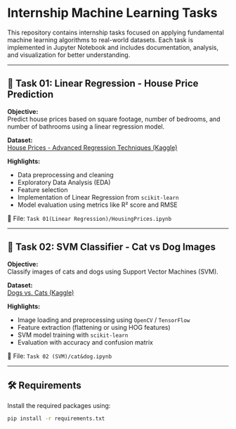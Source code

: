 # Internship Machine Learning Tasks

This repository contains internship tasks focused on applying fundamental machine learning algorithms to real-world datasets. Each task is implemented in Jupyter Notebook and includes documentation, analysis, and visualization for better understanding.

---

## 📌 Task 01: Linear Regression - House Price Prediction

**Objective:**  
Predict house prices based on square footage, number of bedrooms, and number of bathrooms using a linear regression model.

**Dataset:**  
[House Prices - Advanced Regression Techniques (Kaggle)](https://www.kaggle.com/c/house-prices-advanced-regression-techniques/data)

**Highlights:**
- Data preprocessing and cleaning
- Exploratory Data Analysis (EDA)
- Feature selection
- Implementation of Linear Regression from `scikit-learn`
- Model evaluation using metrics like R² score and RMSE

📁 File: `Task 01(Linear Regression)/HousingPrices.ipynb`

---

## 📌 Task 02: SVM Classifier - Cat vs Dog Images

**Objective:**  
Classify images of cats and dogs using Support Vector Machines (SVM).

**Dataset:**  
[Dogs vs. Cats (Kaggle)](https://www.kaggle.com/c/dogs-vs-cats/data)

**Highlights:**
- Image loading and preprocessing using `OpenCV` / `TensorFlow`
- Feature extraction (flattening or using HOG features)
- SVM model training with `scikit-learn`
- Evaluation with accuracy and confusion matrix

📁 File: `Task 02 (SVM)/cat&dog.ipynb`

---

## 🛠️ Requirements

Install the required packages using:

```bash
pip install -r requirements.txt
